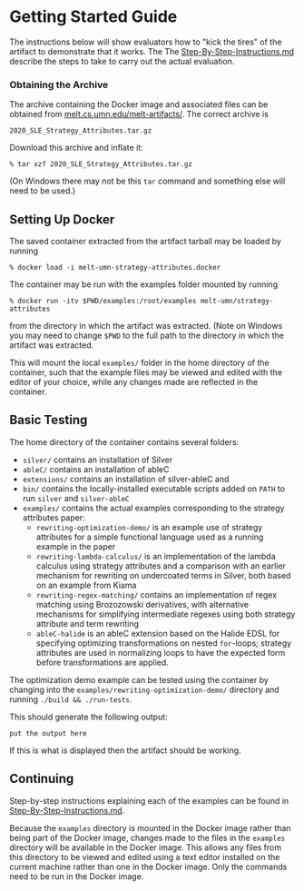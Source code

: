 # Getting Started Guide

The instructions below will show evaluators how to "kick the tires" of
the artifact to demonstrate that it works.  The The
[Step-By-Step-Instructions.md](Step-By-Step-Instructions.md) describe
the steps to take to carry out the actual evaluation.

### Obtaining the Archive

The archive containing the Docker image and associated files can be
obtained from
[melt.cs.umn.edu/melt-artifacts/](http://melt.cs.umn.edu/melt-artifacts/).
The correct archive is
```
2020_SLE_Strategy_Attributes.tar.gz
```
Download this archive and inflate it:
```
% tar xzf 2020_SLE_Strategy_Attributes.tar.gz
```
(On Windows there may not be this ``tar`` command and something else
will need to be used.)


## Setting Up Docker

The saved container extracted from the artifact tarball may be loaded by running
```
% docker load -i melt-umn-strategy-attributes.docker
```

The container may be run with the examples folder mounted by running
```
% docker run -itv $PWD/examples:/root/examples melt-umn/strategy-attributes
```
from the directory in which the artifact was extracted.  (Note on Windows you may
need to change `$PWD` to the full path to the directory in which the artifact
was extracted.

This will mount the local `examples/` folder in the home directory of the container,
such that the example files may be viewed and edited with the editor of your choice,
while any changes made are reflected in the container.

## Basic Testing

The home directory of the container contains several folders:
* `silver/` contains an installation of Silver
* `ableC/` contains an installation of ableC
* `extensions/` contains an installation of silver-ableC and 
* `bin/` contains the locally-installed executable scripts added on `PATH` to run `silver` and `silver-ableC`
* `examples/` contains the actual examples corresponding to the strategy attributes paper:
  * `rewriting-optimization-demo/` is an example use of strategy attributes for a simple functional language used as a running example in the paper
  * `rewriting-lambda-calculus/` is an implementation of the lambda calculus using strategy attributes and a comparison with an earlier mechanism for rewriting on undercoated terms in Silver, both based on an example from Kiama
  * `rewriting-regex-matching/` contains an implementation of regex matching using Brozozowski derivatives, with alternative mechanisms for simplifying intermediate regexes using both strategy attribute and term rewriting
  * `ableC-halide` is an ableC extension based on the Halide EDSL for specifying optimizing transformations on nested `for`-loops; strategy attributes are used in normalizing loops to have the expected form before transformations are applied.

The optimization demo example can be tested using the container by changing into
the `examples/rewriting-optimization-demo/` directory and running `./build && ./run-tests`.

This should generate the following output:
```
put the output here
```
If this is what is displayed then the artifact should be working.

## Continuing

Step-by-step instructions explaining each of the examples can be found in [Step-By-Step-Instructions.md](Step-By-Step-Instructions.md).


Because the `examples` directory is mounted in the Docker image rather
than being part of the Docker image, changes made to the files in the
`examples` directory will be available in the Docker image.  This
allows any files from this directory to be viewed and edited using a
text editor installed on the current machine rather than one in the
Docker image.  Only the commands need to be run in the Docker image.

